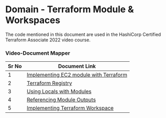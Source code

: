 # Domain - Terraform Module & Workspaces

The code mentioned in this document are used in the HashiCorp Certified Terraform Associate 2022 video course.


### Video-Document Mapper

| Sr No | Document Link |
| ------ | ------ |
| 1 | [Implementing EC2 module with Terraform][PlDa] |
| 2 | [Terraform Registry][PlDb] |
| 3 | [Using Locals with Modules][PlDd] |
| 4 | [Referencing Module Outputs][PlDe] |
| 5 | [Implementing Terraform Workspace][PlDc] |



   [PlDa]: <./kplabs-modules>
   [PlDb]: <./terraform-registry.md>
   [PlDc]: <./kplabs-workspace.md>
   [PlDd]: <./module-locals>
   [PlDe]: <./module-outputs>
